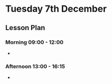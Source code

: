 # Tuesday 7th December

## Lesson Plan

### Morning 09:00 - 12:00

+ 

### Afternoon 13:00 - 16:15

+ 
